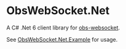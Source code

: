 # ObsWebSocket.Net

A C# .Net 6 client library for [obs-websocket](https://github.com/obsproject/obs-websocket).

See [ObsWebSocket.Net.Example](https://github.com/wpscott/ObsWebSocket.Net/tree/master/ObsWebSocket.Net.Example) for usage.
